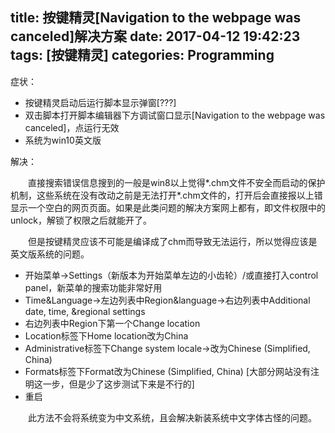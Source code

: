 title: 按键精灵[Navigation to the webpage was canceled]解决方案
date: 2017-04-12 19:42:23 
tags: [按键精灵]
categories: Programming
---

  症状：
  -  按键精灵启动后运行脚本显示弹窗[???]
  -  双击脚本打开脚本编辑器下方调试窗口显示[Navigation to the webpage was canceled]，点运行无效
  -  系统为win10英文版

<!--more-->

  解决：
  
  
　　直接搜索错误信息搜到的一般是win8以上觉得\*.chm文件不安全而启动的保护机制，这些系统在没有改动之前是无法打开\*.chm文件的，打开后会直接报以上错显示一个空白的网页页面。如果是此类问题的解决方案网上都有，即文件权限中的unlock，解锁了权限之后就能开了。
  
　　但是按键精灵应该不可能是编译成了chm而导致无法运行，所以觉得应该是英文版系统的问题。
  
  - 开始菜单->Settings（新版本为开始菜单左边的小齿轮）/或直接打入control panel，新菜单的搜索功能非常好用
  - Time&Language->左边列表中Region&language->右边列表中Additional date, time, &regional settings
  - 右边列表中Region下第一个Change location
  - Location标签下Home location改为China
  - Administrative标签下Change system locale->改为Chinese (Simplified, China)
  - Formats标签下Format改为Chinese (Simplified, China) [大部分网站没有注明这一步，但是少了这步测试下来是不行的]
  - 重启
  
　　此方法不会将系统变为中文系统，且会解决新装系统中文字体古怪的问题。